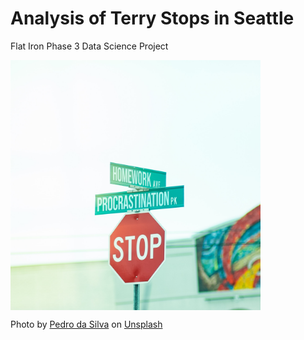 # Analysis of Terry Stops in Seattle
Flat Iron Phase 3 Data Science Project

<img src= 
"Images/Stop_Sign.jpg" 
         alt="Stop Sign Image" 
         align="center"
         width="400" height="400"> 
         
<span>Photo by <a href="https://unsplash.com/@pedroplus?utm_source=unsplash&amp;utm_medium=referral&amp;utm_content=creditCopyText">Pedro da Silva</a> on <a href="https://unsplash.com/s/photos/stop-sign?utm_source=unsplash&amp;utm_medium=referral&amp;utm_content=creditCopyText">Unsplash</a></span>

